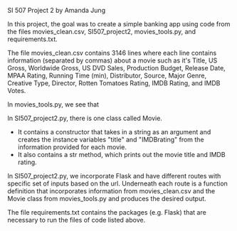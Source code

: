 SI 507 Project 2 by Amanda Jung

In this project, the goal was to create a simple banking app using code from the files movies_clean.csv, SI507_project2, movies_tools.py, and requirements.txt.

The file movies_clean.csv contains 3146 lines where each line contains information (separated by commas) about a movie such as it's Title, US Gross, Worldwide Gross, US DVD Sales, Production Budget, Release Date, MPAA Rating, Running Time (min), Distributor, Source, Major Genre, Creative Type, Director, Rotten Tomatoes Rating, IMDB Rating, and IMDB Votes.

In movies_tools.py, we see that

In SI507_project2.py, there is one class called Movie.
  - It contains a constructor that takes in a string as an argument and creates the instance variables "title" and "IMDBrating" from the information provided for each movie.
  - It also contains a str method, which prints out the movie title and IMDB rating.

In SI507_project2.py, we incorporate Flask and have different routes with specific set of inputs based on the url. Underneath each route is a function definition that incorporates information from movies_clean.csv and the Movie class from movies_tools.py and produces the desired output.

The file requirements.txt contains the packages (e.g. Flask) that are necessary to run the files of code listed above.
